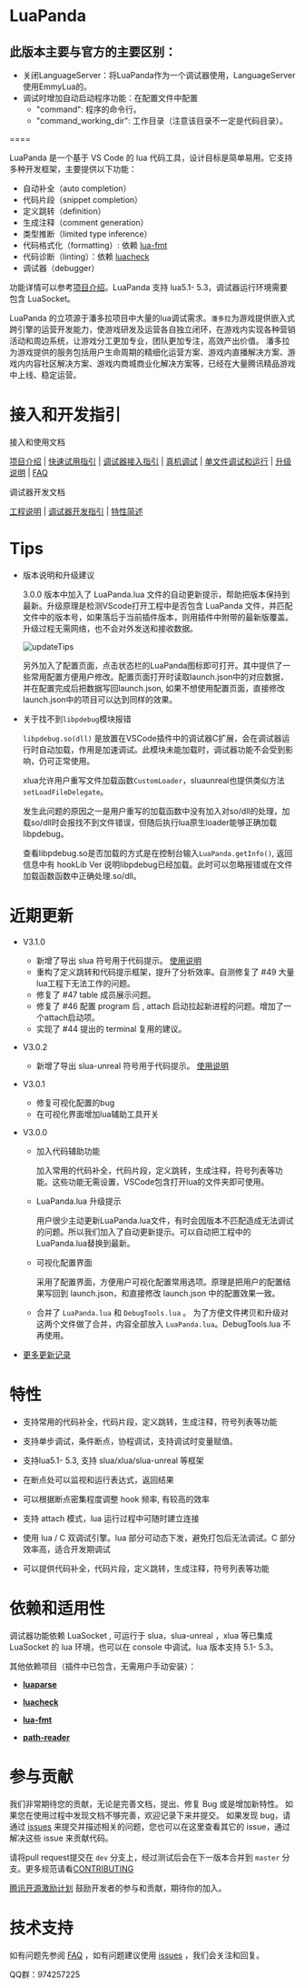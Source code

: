 # LuaPanda
## 此版本主要与官方的主要区别：
- 关闭LanguageServer：将LuaPanda作为一个调试器使用，LanguageServer使用EmmyLua的。
- 调试时增加自动启动程序功能：在配置文件中配置
  - "command": 程序的命令行。
  - "command_working_dir": 工作目录（注意该目录不一定是代码目录）。

====

LuaPanda 是一个基于 VS Code 的 lua 代码工具，设计目标是简单易用。它支持多种开发框架，主要提供以下功能：

- 自动补全（auto completion）
- 代码片段（snippet completion）
- 定义跳转（definition）
- 生成注释（comment generation）
- 类型推断（limited type inference）
- 代码格式化（formatting）: 依赖 [lua-fmt](https://github.com/trixnz/lua-fmt)
- 代码诊断（linting）：依赖 [luacheck](https://github.com/mpeterv/luacheck)
- 调试器（debugger）

功能详情可以参考[项目介绍](./Docs/Manual/feature-introduction.md)。LuaPanda 支持 lua5.1- 5.3，调试器运行环境需要包含 LuaSocket。

LuaPanda 的立项源于潘多拉项目中大量的lua调试需求。`潘多拉`为游戏提供嵌入式跨引擎的运营开发能力，使游戏研发及运营各自独立闭环，在游戏内实现各种营销活动和周边系统，让游戏分工更加专业，团队更加专注，高效产出价值。
潘多拉为游戏提供的服务包括用户生命周期的精细化运营方案、游戏内直播解决方案、游戏内内容社区解决方案、游戏内商城商业化解决方案等，已经在大量腾讯精品游戏中上线、稳定运营。



# 接入和开发指引

接入和使用文档

[项目介绍](./Docs/Manual/feature-introduction.md)	| [快速试用指引](./Docs/Manual/quick-use.md) | [调试器接入指引](./Docs/Manual/access-guidelines.md) |  [真机调试](./Docs/Manual/debug-on-phone.md)  | [单文件调试和运行](./Docs/Manual/debug-file.md) | [升级说明](./Docs/Manual/update.md) | [FAQ](./Docs/Manual/FAQ.md)

调试器开发文档

[工程说明](./Docs/Development-instructions/project-description.md) 	|  [调试器开发指引](./Docs/Development-instructions/how_to_join.md) |  [特性简述](./Docs/Development-instructions/debugger-principle.md) 



# Tips

+ 版本说明和升级建议

  3.0.0 版本中加入了 LuaPanda.lua 文件的自动更新提示，帮助把版本保持到最新。升级原理是检测VScode打开工程中是否包含 LuaPanda 文件，并匹配文件中的版本号，如果落后于当前插件版本，则用插件中附带的最新版覆盖。升级过程无需网络，也不会对外发送和接收数据。

  ![updateTips](https://github.com/Tencent/LuaPanda/blob/master/Docs/static/updateTips.png?raw=true)

  另外加入了配置页面，点击状态栏的LuaPanda图标即可打开。其中提供了一些常用配置方便用户修改。配置页面打开时读取launch.json中的对应数据，并在配置完成后把数据写回launch.json, 如果不想使用配置页面，直接修改launch.json中的项目可以达到同样的效果。

  

+ 关于找不到`libpdebug`模块报错

  `libpdebug.so(dll)` 是放置在VSCode插件中的调试器C扩展，会在调试器运行时自动加载，作用是加速调试。此模块未能加载时，调试器功能不会受到影响，仍可正常使用。

  xlua允许用户重写文件加载函数`CustomLoader`，sluaunreal也提供类似方法`setLoadFileDelegate`。

  发生此问题的原因之一是用户重写的加载函数中没有加入对so/dll的处理，加载so/dll时会报找不到文件错误，但随后执行lua原生loader能够正确加载libpdebug。

  查看libpdebug.so是否加载的方式是在控制台输入`LuaPanda.getInfo()`, 返回信息中有 hookLib Ver 说明libpdebug已经加载。此时可以忽略报错或在文件加载函数函数中正确处理.so/dll。



# 近期更新

+ V3.1.0
  
  + 新增了导出 slua 符号用于代码提示。  [使用说明](https://github.com/Tencent/LuaPanda/blob/master/Docs/Manual/lua-intellisense.md)
  + 重构了定义跳转和代码提示框架，提升了分析效率。自测修复了 #49 大量lua工程下无法工作的问题。
  + 修复了 #47 table 成员展示问题。
  + 修复了 #46 配置 program 后 , attach 启动拉起新进程的问题。增加了一个attach启动项。
  + 实现了 #44 提出的 terminal 复用的建议。
  
  
  
+ V3.0.2

  + 新增了导出 slua-unreal 符号用于代码提示。 [使用说明](https://github.com/Tencent/LuaPanda/blob/master/Docs/Manual/lua-intellisense.md)

  

+ V3.0.1

  + 修复可视化配置的bug
  + 在可视化界面增加lua辅助工具开关

  

+ V3.0.0

  + 加入代码辅助功能

    加入常用的代码补全，代码片段，定义跳转，生成注释，符号列表等功能。这些功能无需设置，VSCode包含打开lua的文件夹即可使用。

  + LuaPanda.lua 升级提示

    用户很少主动更新LuaPanda.lua文件，有时会因版本不匹配造成无法调试的问题。所以我们加入了自动更新提示。可以自动把工程中的LuaPanda.lua替换到最新。

  + 可视化配置界面

    采用了配置界面，方便用户可视化配置常用选项。原理是把用户的配置结果写回到 launch.json，和直接修改 launch.json 中的配置效果一致。

  + 合并了 `LuaPanda.lua` 和 `DebugTools.lua`  。 为了方便文件拷贝和升级对这两个文件做了合并，内容全部放入 `LuaPanda.lua`。DebugTools.lua 不再使用。

+ [更多更新记录](https://github.com/Tencent/LuaPanda/blob/master/CHANGELOG.md)




# 特性

+ 支持常用的代码补全，代码片段，定义跳转，生成注释，符号列表等功能
+ 支持单步调试，条件断点，协程调试，支持调试时变量赋值。
+ 支持lua5.1- 5.3, 支持 slua/xlua/slua-unreal 等框架
+ 在断点处可以监视和运行表达式，返回结果
+ 可以根据断点密集程度调整 hook 频率, 有较高的效率
+ 支持 attach 模式，lua 运行过程中可随时建立连接
+ 使用 lua / C 双调试引擎。lua 部分可动态下发，避免打包后无法调试。C 部分效率高，适合开发期调试

+ 可以提供代码补全，代码片段，定义跳转，生成注释，符号列表等功能



# 依赖和适用性

调试器功能依赖 LuaSocket , 可运行于 slua，slua-unreal ，xlua 等已集成 LuaSocket 的 lua 环境，也可以在 console 中调试。lua 版本支持 5.1- 5.3。

其他依赖项目（插件中已包含，无需用户手动安装）：

+  [**luaparse**](https://github.com/oxyc/luaparse)

+  [**luacheck**](https://github.com/mpeterv/luacheck)

+  [**lua-fmt**](https://github.com/trixnz/lua-fmt)

+  [**path-reader**](https://github.com/ackerapple/path-reader)



# 参与贡献

我们非常期待您的贡献，无论是完善文档，提出、修复 Bug 或是增加新特性。
如果您在使用过程中发现文档不够完善，欢迎记录下来并提交。
如果发现 bug，请通过 [issues](https://github.com/Tencent/LuaPanda/issues) 来提交并描述相关的问题，您也可以在这里查看其它的 issue，通过解决这些 issue 来贡献代码。

请将pull request提交在 `dev` 分支上，经过测试后会在下一版本合并到 `master` 分支。更多规范请看[CONTRIBUTING](./CONTRIBUTING.md)

[腾讯开源激励计划](https://opensource.tencent.com/contribution) 鼓励开发者的参与和贡献，期待你的加入。



# 技术支持

如有问题先参阅 [FAQ](./Docs/Manual/FAQ.md) ，如有问题建议使用 [issues](https://github.com/Tencent/LuaPanda/issues) ，我们会关注和回复。

QQ群：974257225

